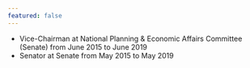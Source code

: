 ```yaml
---
featured: false
---
```

* Vice-Chairman at National Planning & Economic Affairs Committee (Senate) from June 2015 to June 2019
* Senator at Senate from May 2015 to May 2019


